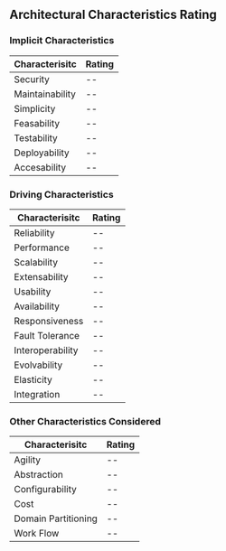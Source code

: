 ## Architectural Characteristics Rating
### Implicit Characteristics

| Characterisitc | Rating |
|--|--|
|Security | -- |
|Maintainability|--|
|Simplicity | -- |
|Feasability  | -- |
|Testability|--|
|Deployability | -- |
|Accesability| -- |

### Driving Characteristics

| Characterisitc |  Rating |
|--|--|
| Reliability | -- |
| Performance | -- |
| Scalability | -- |
| Extensability | -- |
| Usability | -- |
| Availability | -- |
| Responsiveness | -- |
| Fault Tolerance | -- |
| Interoperability | -- |
| Evolvability | -- |
| Elasticity | -- |
| Integration | -- |

### Other Characteristics Considered
|Characterisitc|Rating|
|--|--|
|Agility|--|
|Abstraction|--|
|Configurability|--|
|Cost|--|
|Domain Partitioning|--|
|Work Flow|--|